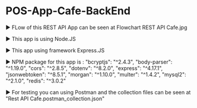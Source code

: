 # POS-App-Cafe-BackEnd

► FLow of this REST API App can be seen at Flowchart REST API Cafe.jpg

► This app is using Node.JS

► This app using framework Express.JS

► NPM package for this app is :
    "bcryptjs": "^2.4.3",
    "body-parser": "^1.19.0",
    "cors": "^2.8.5",
    "dotenv": "^8.2.0",
    "express": "^4.17.1",
    "jsonwebtoken": "^8.5.1",
    "morgan": "^1.10.0",
    "multer": "^1.4.2",
    "mysql2": "^2.1.0",
    "redis": "^3.0.2"

► For testing you can using Postman and the collection files can be seen at "Rest API Cafe.postman_collection.json"
